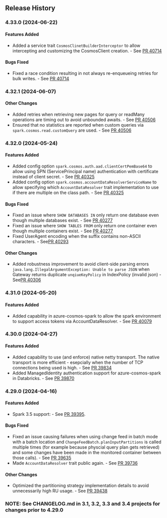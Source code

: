 ## Release History

### 4.33.0 (2024-06-22)

#### Features Added
* Added a service trait `CosmosClinetBuilderInterceptor` to allow intercepting and customizing the CosmosClient creation. - See [PR 40714](https://github.com/Azure/azure-sdk-for-java/pull/40714)

#### Bugs Fixed
* Fixed a race condition resulting in not always re-enqueueing retries for bulk writes. - See [PR 40714](https://github.com/Azure/azure-sdk-for-java/pull/40714)

### 4.32.1 (2024-06-07)

#### Other Changes
* Added retries when retrieving new pages for query or readMany operations are timing out to avoid unbounded awaits. - See [PR 40506](https://github.com/Azure/azure-sdk-for-java/pull/40506)
* Ensured that no statistics are reported when custom queries via `spark.cosmos.read.customQuery` are used. - See [PR 40506](https://github.com/Azure/azure-sdk-for-java/pull/40506)

### 4.32.0 (2024-05-24)

#### Features Added
* Added config option `spark.cosmos.auth.aad.clientCertPemBase64` to allow using SPN (ServicePrincipal name) authentication with certificate instead of client secret. - See [PR 40325](https://github.com/Azure/azure-sdk-for-java/pull/40325)
* Added config option `spark.cosmos.accountDataResolverServiceName` to allow specifying which `AccountDataResolver` trait implementation to use if there are multiple on the class path. - See [PR 40325](https://github.com/Azure/azure-sdk-for-java/pull/40325)

#### Bugs Fixed
* Fixed an issue where `SHOW DATABASES IN` only return one database even though multiple databases exist. - See [PR 40277](https://github.com/Azure/azure-sdk-for-java/pull/40277)
* Fixed an issue where `SHOW TABLES FROM` only return one container even though multiple containers exist. - See [PR 40277](https://github.com/Azure/azure-sdk-for-java/pull/40277)
* Fixed UserAgent encoding when the suffix contains non-ASCII characters. - See[PR 40293](https://github.com/Azure/azure-sdk-for-java/pull/40293)

#### Other Changes
* Added robustness improvement to avoid client-side parsing errors `java.lang.IllegalArgumentException: Unable to parse JSON` when Gateway returns duplicate `unqiueKeyPolicy` in IndexPolicy (invalid json) - See[PR 40306](https://github.com/Azure/azure-sdk-for-java/pull/40306)

### 4.31.0 (2024-05-20)

#### Features Added
* Added capability in azure-cosmos-spark to allow the spark environment to support access tokens via AccountDataResolver. - See [PR 40079](https://github.com/Azure/azure-sdk-for-java/pull/40079)

### 4.30.0 (2024-04-27)

#### Features Added
* Added capability to use (and enforce) native netty transport. The native transport is more efficient - esepcially when the number of TCP connections being used is high. - See [PR 39834](https://github.com/Azure/azure-sdk-for-java/pull/39834)
* Added ManagedIdentity authentication support for azure-cosmos-spark in Databricks. - See [PR 39870](https://github.com/Azure/azure-sdk-for-java/pull/39870)

### 4.29.0 (2024-04-16)

#### Features Added
* Spark 3.5 support: - See [PR 39395](https://github.com/Azure/azure-sdk-for-java/pull/39395).

#### Bugs Fixed
* Fixed an issue causing failures when using change feed in batch mode with a batch location and `ChangeFeedBatch.planInputPartitions` is called multiple times (for example because physcial query plan gets retrieved) and some changes have been made in the monitored container between those calls). - See [PR 39635](https://github.com/Azure/azure-sdk-for-java/pull/39635)
* Made `AccountDataResolver` trait public again. - See [PR 39736](https://github.com/Azure/azure-sdk-for-java/pull/39736)

#### Other Changes
* Optimized the partitioning strategy implementation details to avoid unnecessarily high RU usage. - See [PR 39438](https://github.com/Azure/azure-sdk-for-java/pull/39438)
  
### NOTE: See CHANGELOG.md in 3.1, 3.2, 3.3 and 3.4 projects for changes prior to 4.29.0
